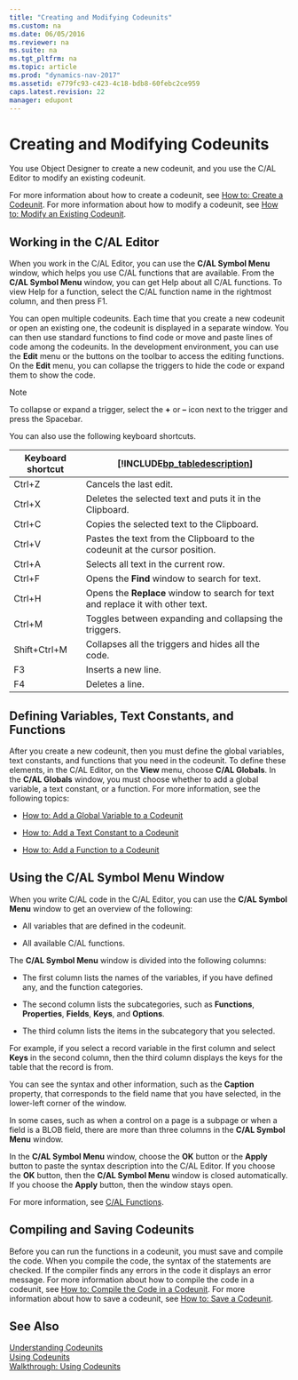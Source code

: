 ```yaml
---
title: "Creating and Modifying Codeunits"
ms.custom: na
ms.date: 06/05/2016
ms.reviewer: na
ms.suite: na
ms.tgt_pltfrm: na
ms.topic: article
ms.prod: "dynamics-nav-2017"
ms.assetid: e779fc93-c423-4c18-bdb8-60febc2ce959
caps.latest.revision: 22
manager: edupont
---
```

# Creating and Modifying Codeunits
You use Object Designer to create a new codeunit, and you use the C/AL Editor to modify an existing codeunit.  

 For more information about how to create a codeunit, see [How to: Create a Codeunit](How-to--Create-a-Codeunit.md). For more information about how to modify a codeunit, see [How to: Modify an Existing Codeunit](How-to--Modify-an-Existing-Codeunit.md).  

## Working in the C/AL Editor  
 When you work in the C/AL Editor, you can use the **C/AL Symbol Menu** window, which helps you use C/AL functions that are available. From the **C/AL Symbol Menu** window, you can get Help about all C/AL functions. To view Help for a function, select the C/AL function name in the rightmost column, and then press F1.  

 You can open multiple codeunits. Each time that you create a new codeunit or open an existing one, the codeunit is displayed in a separate window. You can then use standard functions to find code or move and paste lines of code among the codeunits. In the development environment, you can use the **Edit** menu or the buttons on the toolbar to access the editing functions. On the **Edit** menu, you can collapse the triggers to hide the code or expand them to show the code.  

> [!NOTE]  
>  To collapse or expand a trigger, select the **+** or **–** icon next to the trigger and press the Spacebar.  

 You can also use the following keyboard shortcuts.  

|Keyboard shortcut|[!INCLUDE[bp_tabledescription](includes/bp_tabledescription_md.md)]|  
|-----------------------|---------------------------------------|  
|Ctrl+Z|Cancels the last edit.|  
|Ctrl+X|Deletes the selected text and puts it in the Clipboard.|  
|Ctrl+C|Copies the selected text to the Clipboard.|  
|Ctrl+V|Pastes the text from the Clipboard to the codeunit at the cursor position.|  
|Ctrl+A|Selects all text in the current row.|  
|Ctrl+F|Opens the **Find** window to search for text.|  
|Ctrl+H|Opens the **Replace** window to search for text and replace it with other text.|  
|Ctrl+M|Toggles between expanding and collapsing the triggers.|  
|Shift+Ctrl+M|Collapses all the triggers and hides all the code.|  
|F3|Inserts a new line.|  
|F4|Deletes a line.|  

## Defining Variables, Text Constants, and Functions  
 After you create a new codeunit, then you must define the global variables, text constants, and functions that you need in the codeunit. To define these elements, in the C/AL Editor, on the **View** menu, choose **C/AL Globals**. In the **C/AL Globals** window, you must choose whether to add a global variable, a text constant, or a function. For more information, see the following topics:  

-   [How to: Add a Global Variable to a Codeunit](How-to--Add-a-Global-Variable-to-a-Codeunit.md)  

-   [How to: Add a Text Constant to a Codeunit](How-to--Add-a-Text-Constant-to-a-Codeunit.md)  

-   [How to: Add a Function to a Codeunit](How-to--Add-a-Function-to-a-Codeunit.md)  

## Using the C/AL Symbol Menu Window  
 When you write C/AL code in the C/AL Editor, you can use the **C/AL Symbol Menu** window to get an overview of the following:  

-   All variables that are defined in the codeunit.  

-   All available C/AL functions.  

 The **C/AL Symbol Menu** window is divided into the following columns:  

-   The first column lists the names of the variables, if you have defined any, and the function categories.  

-   The second column lists the subcategories, such as **Functions**, **Properties**, **Fields**, **Keys**, and **Options**.  

-   The third column lists the items in the subcategory that you selected.  

 For example, if you select a record variable in the first column and select **Keys** in the second column, then the third column displays the keys for the table that the record is from.  

 You can see the syntax and other information, such as the **Caption** property, that corresponds to the field name that you have selected, in the lower-left corner of the window.  

 In some cases, such as when a control on a page is a subpage or when a field is a BLOB field, there are more than three columns in the **C/AL Symbol Menu** window.  

 In the **C/AL Symbol Menu** window, choose the **OK** button or the **Apply** button to paste the syntax description into the C/AL Editor. If you choose the **OK** button, then the **C/AL Symbol Menu** window is closed automatically. If you choose the **Apply** button, then the window stays open.  

 For more information, see [C/AL Functions](C-AL-Functions.md).  

## Compiling and Saving Codeunits  
 Before you can run the functions in a codeunit, you must save and compile the code. When you compile the code, the syntax of the statements are checked. If the compiler finds any errors in the code it displays an error message. For more information about how to compile the code in a codeunit, see [How to: Compile the Code in a Codeunit](How-to--Compile-the-Code-in-a-Codeunit.md). For more information about how to save a codeunit, see [How to: Save a Codeunit](How-to--Save-a-Codeunit.md).  

## See Also  
 [Understanding Codeunits](Understanding-Codeunits.md)   
 [Using Codeunits](Using-Codeunits.md)   
 [Walkthrough: Using Codeunits](Walkthrough--Using-Codeunits.md)
